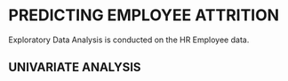 # PREDICTING EMPLOYEE ATTRITION
Exploratory Data Analysis is conducted on the HR Employee data. 

## UNIVARIATE ANALYSIS

